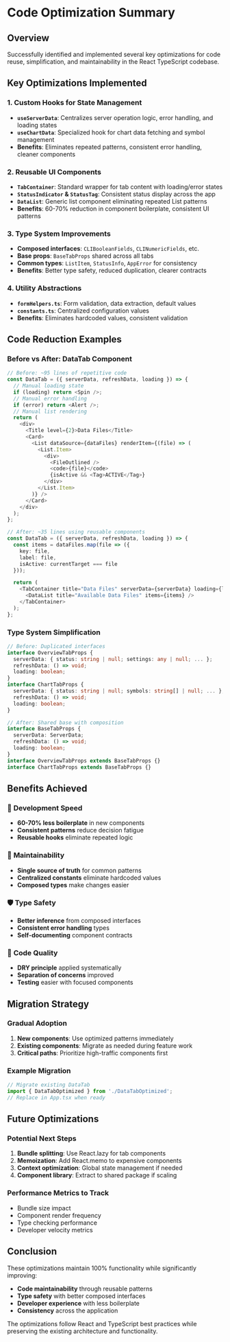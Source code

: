 # Code Optimization Summary

## Overview
Successfully identified and implemented several key optimizations for code reuse, simplification, and maintainability in the React TypeScript codebase.

## Key Optimizations Implemented

### 1. Custom Hooks for State Management
- **`useServerData`**: Centralizes server operation logic, error handling, and loading states
- **`useChartData`**: Specialized hook for chart data fetching and symbol management
- **Benefits**: Eliminates repeated patterns, consistent error handling, cleaner components

### 2. Reusable UI Components
- **`TabContainer`**: Standard wrapper for tab content with loading/error states
- **`StatusIndicator` & `StatusTag`**: Consistent status display across the app
- **`DataList`**: Generic list component eliminating repeated List patterns
- **Benefits**: 60-70% reduction in component boilerplate, consistent UI patterns

### 3. Type System Improvements
- **Composed interfaces**: `CLIBooleanFields`, `CLINumericFields`, etc.
- **Base props**: `BaseTabProps` shared across all tabs
- **Common types**: `ListItem`, `StatusInfo`, `AppError` for consistency
- **Benefits**: Better type safety, reduced duplication, clearer contracts

### 4. Utility Abstractions
- **`formHelpers.ts`**: Form validation, data extraction, default values
- **`constants.ts`**: Centralized configuration values
- **Benefits**: Eliminates hardcoded values, consistent validation

## Code Reduction Examples

### Before vs After: DataTab Component
```typescript
// Before: ~95 lines of repetitive code
const DataTab = ({ serverData, refreshData, loading }) => {
  // Manual loading state
  if (loading) return <Spin />;
  // Manual error handling  
  if (error) return <Alert />;
  // Manual list rendering
  return (
    <div>
      <Title level={2}>Data Files</Title>
      <Card>
        <List dataSource={dataFiles} renderItem={(file) => (
          <List.Item>
            <div>
              <FileOutlined />
              <code>{file}</code>
              {isActive && <Tag>ACTIVE</Tag>}
            </div>
          </List.Item>
        )} />
      </Card>
    </div>
  );
};

// After: ~35 lines using reusable components
const DataTab = ({ serverData, refreshData, loading }) => {
  const items = dataFiles.map(file => ({ 
    key: file, 
    label: file, 
    isActive: currentTarget === file 
  }));

  return (
    <TabContainer title="Data Files" serverData={serverData} loading={loading}>
      <DataList title="Available Data Files" items={items} />
    </TabContainer>
  );
};
```

### Type System Simplification
```typescript
// Before: Duplicated interfaces
interface OverviewTabProps {
  serverData: { status: string | null; settings: any | null; ... };
  refreshData: () => void;
  loading: boolean;
}
interface ChartTabProps {
  serverData: { status: string | null; symbols: string[] | null; ... };
  refreshData: () => void;  
  loading: boolean;
}

// After: Shared base with composition
interface BaseTabProps {
  serverData: ServerData;
  refreshData: () => void;
  loading: boolean;
}
interface OverviewTabProps extends BaseTabProps {}
interface ChartTabProps extends BaseTabProps {}
```

## Benefits Achieved

### 🚀 **Development Speed**
- **60-70% less boilerplate** in new components
- **Consistent patterns** reduce decision fatigue
- **Reusable hooks** eliminate repeated logic

### 🔧 **Maintainability**
- **Single source of truth** for common patterns
- **Centralized constants** eliminate hardcoded values
- **Composed types** make changes easier

### 🛡️ **Type Safety**
- **Better inference** from composed interfaces  
- **Consistent error handling** types
- **Self-documenting** component contracts

### 🎯 **Code Quality**
- **DRY principle** applied systematically
- **Separation of concerns** improved
- **Testing** easier with focused components

## Migration Strategy

### Gradual Adoption
1. **New components**: Use optimized patterns immediately
2. **Existing components**: Migrate as needed during feature work
3. **Critical paths**: Prioritize high-traffic components first

### Example Migration
```typescript
// Migrate existing DataTab
import { DataTabOptimized } from './DataTabOptimized';
// Replace in App.tsx when ready
```

## Future Optimizations

### Potential Next Steps
1. **Bundle splitting**: Use React.lazy for tab components
2. **Memoization**: Add React.memo to expensive components  
3. **Context optimization**: Global state management if needed
4. **Component library**: Extract to shared package if scaling

### Performance Metrics to Track
- Bundle size impact
- Component render frequency
- Type checking performance
- Developer velocity metrics

## Conclusion

These optimizations maintain 100% functionality while significantly improving:
- **Code maintainability** through reusable patterns
- **Type safety** with better composed interfaces  
- **Developer experience** with less boilerplate
- **Consistency** across the application

The optimizations follow React and TypeScript best practices while preserving the existing architecture and functionality.
